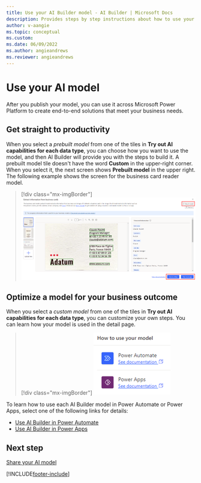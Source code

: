 ```yaml
---
title: Use your AI Builder model - AI Builder | Microsoft Docs
description: Provides steps by step instructions about how to use your model in AI Builder.
author: v-aangie
ms.topic: conceptual
ms.custom: 
ms.date: 06/09/2022
ms.author: angieandrews
ms.reviewer: angieandrews
---
```


# Use your AI model

After you publish your model, you can use it across Microsoft Power Platform to create end-to-end solutions that meet your business needs.

## Get straight to productivity

When you select a *prebuilt model* from one of the tiles in **Try out AI capabilities for each data type**, you can choose how you want to use the model, and then AI Builder will provide you with the steps to build it. A prebuilt model tile doesn't have the word **Custom** in the upper-right corner. When you select it, the next screen shows **Prebuilt model** in the upper right. The following example shows the screen for the business card reader model.

> [!div class="mx-imgBorder"]
> ![Screenshot showing choices for how to use your model.](media/ai-capabilities.png "Choose how to use your model")

## Optimize a model for your business outcome

When you select a *custom model* from one of the tiles in **Try out AI capabilities for each data type**, you can customize your own steps. You can learn how your model is used in the detail page.

> [!div class="mx-imgBorder"]
> ![How your model is used.](media/model-used-box.png "How your model is used.")

To learn how to use each AI Builder model in Power Automate or Power Apps, select one of the following links for details:

- [Use AI Builder in Power Automate](use-in-flow-overview.md)
- [Use AI Builder in Power Apps](use-in-powerapps-overview.md)

## Next step

[Share your AI model](share-model.md)

[!INCLUDE[footer-include](includes/footer-banner.md)]
